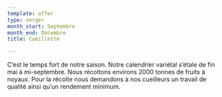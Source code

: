 ```yaml
---
template: offer
type: verger
month_start: Septembre
month_end: Décembre
title: Cueillette

---
```

C’est le temps fort de notre saison. Notre calendrier variétal s’étale de fin mai à mi-septembre. Nous récoltons environs 2000 tonnes de fruits à noyaux. Pour la récolte nous demandons à nos cueilleurs un travail de qualité ainsi qu’un rendement minimum.